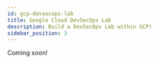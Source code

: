 ```yaml
---
id: gcp-devsecops-lab
title: Google Cloud DevSecOps Lab
description: Build a DevSecOps Lab within GCP!
sidebar_position: 3
---
```


Coming soon!

